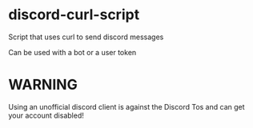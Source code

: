 # discord-curl-script
Script that uses curl to send discord messages

Can be used with a bot or a user token

# WARNING
Using an unofficial discord client is against the Discord Tos and can get your account disabled!
